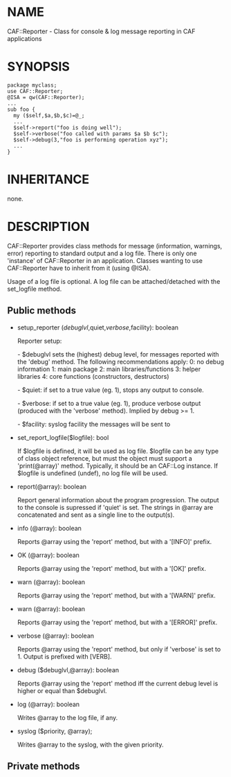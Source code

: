 # NAME

CAF::Reporter - Class for console & log message reporting in CAF applications

# SYNOPSIS

    package myclass;
    use CAF::Reporter;
    @ISA = qw(CAF::Reporter);
    ...
    sub foo {
      my ($self,$a,$b,$c)=@_;
      ...
      $self->report("foo is doing well");
      $self->verbose("foo called with params $a $b $c");
      $self->debug(3,"foo is performing operation xyz");
      ...
    }

# INHERITANCE

none.

# DESCRIPTION

CAF::Reporter provides class methods for message (information,
warnings, error) reporting to standard output and a log file. There is
only one 'instance' of CAF::Reporter in an application. Classes
wanting to use CAF::Reporter have to inherit from it (using @ISA).

Usage of a log file is optional. A log file can be attached/detached
with the set\_logfile method.



## Public methods

- setup\_reporter ($debuglvl,$quiet,$verbose,$facility): boolean

    Reporter setup:

    \- $debuglvl sets the (highest) debug level, for messages reported with
      the 'debug' method.
      The following recommendations apply:
       0: no debug information
       1: main package
       2: main libraries/functions
       3: helper libraries
       4: core functions (constructors, destructors)

    \- $quiet: if set to a true value (eg. 1), stops any output to console.

    \- $verbose: if set to a true value (eg. 1), produce verbose output
                (produced with the 'verbose' method). Implied by debug >= 1.

    \- $facility: syslog facility the messages will be sent to

- set\_report\_logfile($logfile): bool

    If $logfile is defined, it will be used as log file. $logfile can be
    any type of class object reference, but must the object must support a
    'print(@array)' method. Typically, it should be an CAF::Log
    instance. If $logfile is undefined (undef), no log file will be used.

- report(@array): boolean

    Report general information about the program progression. The output
    to the console is supressed if 'quiet' is set. The strings in @array
    are concatenated and sent as a single line to the output(s).

- info (@array): boolean

    Reports @array using the 'report' method, but with a '\[INFO\]' prefix.

- OK (@array): boolean

    Reports @array using the 'report' method, but with a '\[OK\]' prefix.

- warn (@array): boolean

    Reports @array using the 'report' method, but with a '\[WARN\]' prefix.

- warn (@array): boolean

    Reports @array using the 'report' method, but with a '\[ERROR\]' prefix.

- verbose (@array): boolean

    Reports @array using the 'report' method, but only if 'verbose' is set
    to 1. Output is prefixed with \[VERB\].

- debug ($debuglvl,@array): boolean

    Reports @array using the 'report' method iff the current debug level is
    higher or equal than $debuglvl.

- log (@array): boolean

    Writes @array to the log file, if any.

- syslog ($priority, @array);

    Writes @array to the syslog, with the given priority.

## Private methods
